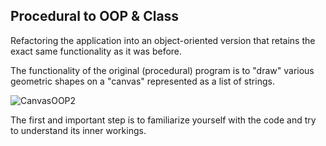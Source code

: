 ## Procedural to OOP & Class

Refactoring the application into an object-oriented version that retains the exact same functionality as it was before.

The functionality of the original (procedural) program is to "draw" various geometric shapes on a "canvas" represented as a list of strings.

![CanvasOOP2](https://github.com/NastasiaMazur/Procedural-to-OOP-Class-customization/assets/82418628/c97239c5-de85-4327-af42-34939198a1d9)

The first and important step is to familiarize yourself with the code and try to understand its inner workings. 
